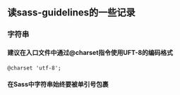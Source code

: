 ## 读sass-guidelines的一些记录

### 字符串
#### 建议在入口文件中通过@charset指令使用UFT-8的编码格式
~~~
@charset 'utf-8';
~~~

#### 在Sass中字符串始终要被单引号包裹
